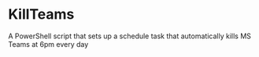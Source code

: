 # KillTeams
A PowerShell script that sets up a schedule task that automatically kills MS Teams at 6pm every day
